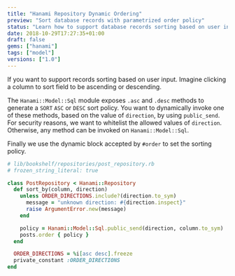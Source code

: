 ```yaml
---
title: "Hanami Repository Dynamic Ordering"
preview: "Sort database records with parametrized order policy"
status: "Learn how to support database records sorting based on user input"
date: 2018-10-29T17:27:35+01:00
draft: false
gems: ["hanami"]
tags: ["model"]
versions: ["1.0"]
---
```


If you want to support records sorting based on user input.
Imagine clicking a column to sort field to be ascending or descending.

The `Hanami::Model::Sql` module exposes `.asc` and `.desc` methods to generate a `SORT` `ASC` or `DESC` sort policy.
You want to dynamically invoke one of these methods, based on the value of `direction`, by using `public_send`.
For security reasons, we want to whitelist the allowed values of `direction`. Otherwise, any method can be invoked on `Hanami::Model::Sql`.

Finally we use the dynamic block accepted by `#order` to set the sorting policy.

```ruby
# lib/bookshelf/repositories/post_repository.rb
# frozen_string_literal: true

class PostRepository < Hanami::Repository
  def sort_by(column, direction)
    unless ORDER_DIRECTIONS.include?(direction.to_sym)
      message = "unknown direction: #{direction.inspect}"
      raise ArgumentError.new(message)
    end

    policy = Hanami::Model::Sql.public_send(direction, column.to_sym)
    posts.order { policy }
  end

  ORDER_DIRECTIONS = %i[asc desc].freeze
  private_constant :ORDER_DIRECTIONS
end
```
